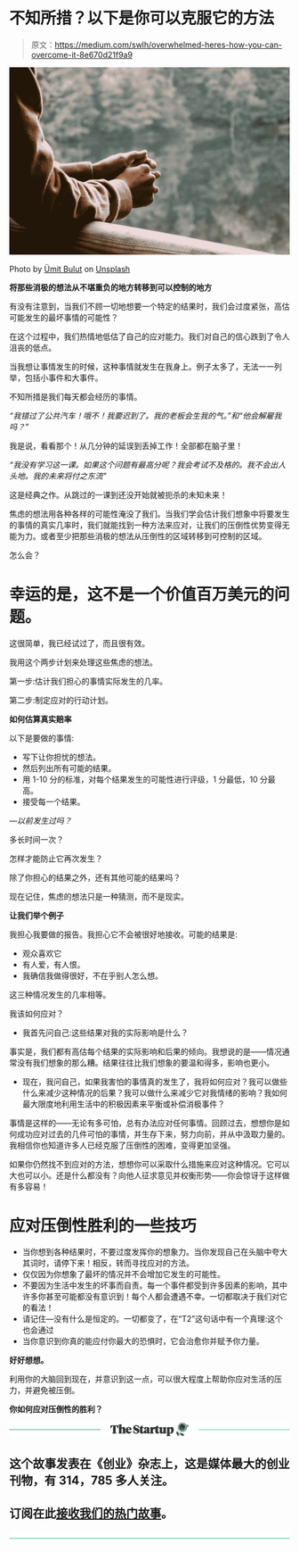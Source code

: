 # 不知所措？以下是你可以克服它的方法

> 原文：<https://medium.com/swlh/overwhelmed-heres-how-you-can-overcome-it-8e670d21f9a9>

![](img/d2bc9c7a13af75db4e906f4ab2e5547a.png)

Photo by [Ümit Bulut](https://unsplash.com/@umit?utm_source=medium&utm_medium=referral) on [Unsplash](https://unsplash.com?utm_source=medium&utm_medium=referral)

**将那些消极的想法从不堪重负的地方转移到可以控制的地方**

有没有注意到，当我们不顾一切地想要一个特定的结果时，我们会过度紧张，高估可能发生的最坏事情的可能性？

在这个过程中，我们热情地低估了自己的应对能力。我们对自己的信心跌到了令人沮丧的低点。

当我想让事情发生的时候，这种事情就发生在我身上。例子太多了，无法一一列举，包括小事件和大事件。

不知所措是我们每天都会经历的事情。

*“我错过了公共汽车！哦不！我要迟到了。我的老板会生我的气。”和“他会解雇我吗？”*

我是说，看看那个！从几分钟的延误到丢掉工作！全部都在脑子里！

*“我没有学习这一课。如果这个问题有最高分呢？我会考试不及格的。我不会出人头地。我的未来将付之东流"*

这是经典之作。从跳过的一课到还没开始就被扼杀的未知未来！

焦虑的想法用各种各样的可能性淹没了我们。当我们学会估计我们想象中将要发生的事情的真实几率时，我们就能找到一种方法来应对，让我们的压倒性优势变得无能为力。或者至少把那些消极的想法从压倒性的区域转移到可控制的区域。

怎么会？

# 幸运的是，这不是一个价值百万美元的问题。

这很简单，我已经试过了，而且很有效。

我用这个两步计划来处理这些焦虑的想法。

第一步:估计我们担心的事情实际发生的几率。

第二步:制定应对的行动计划。

**如何估算真实赔率**

以下是要做的事情:

*   写下让你担忧的想法。
*   然后列出所有可能的结果。
*   用 1-10 分的标准，对每个结果发生的可能性进行评级，1 分最低，10 分最高。
*   接受每一个结果。

*—以前发生过吗？*

多长时间一次？

怎样才能防止它再次发生？

除了你担心的结果之外，还有其他可能的结果吗？

现在记住，焦虑的想法只是一种猜测，而不是现实。

**让我们举个例子**

我担心我要做的报告。我担心它不会被很好地接收。可能的结果是:

*   观众喜欢它
*   有人爱，有人恨。
*   我确信我做得很好，不在乎别人怎么想。

这三种情况发生的几率相等。

我该如何应对？

*   我首先问自己:这些结果对我的实际影响是什么？

事实是，我们都有高估每个结果的实际影响和后果的倾向。我想说的是——情况通常没有我们想象的那么糟。结果往往比我们想象的要温和得多，影响也更小。

*   现在，我问自己，如果我害怕的事情真的发生了，我将如何应对？我可以做些什么来减少这种情况的后果？我可以做什么来减少它对我情绪的影响？我如何最大限度地利用生活中的积极因素来平衡或补偿消极事件？

事情是这样的——无论有多可怕，总有办法应对任何事情。回顾过去，想想你是如何成功应对过去的几件可怕的事情，并生存下来，努力向前，并从中汲取力量的。我相信你也知道许多人已经克服了压倒性的困难，变得更加坚强。

如果你仍然找不到应对的方法，想想你可以采取什么措施来应对这种情况。它可以大也可以小。还是什么都没有？向他人征求意见并权衡形势——你会惊讶于这样做有多容易！

# **应对压倒性胜利的一些技巧**

*   当你想到各种结果时，不要过度发挥你的想象力。当你发现自己在头脑中夸大其词时，请停下来！相反，转而寻找应对的方法。
*   仅仅因为你想象了最坏的情况并不会增加它发生的可能性。
*   不要因为生活中发生的坏事而自责。每一个事件都受到许多因素的影响，其中许多你甚至可能都没有意识到！每个人都会遭遇不幸。一切都取决于我们对它的看法！
*   请记住—没有什么是恒定的。一切都变了，在“T2”这句话中有一个真理:这个也会通过
*   当你意识到你真的能应付你最大的恐惧时，它会治愈你并赋予你力量。

**好好想想。**

利用你的大脑回到现在，并意识到这一点，可以很大程度上帮助你应对生活的压力，并避免被压倒。

**你如何应对压倒性的胜利？**

[![](img/308a8d84fb9b2fab43d66c117fcc4bb4.png)](https://medium.com/swlh)

## 这个故事发表在《创业》杂志上，这是媒体最大的创业刊物，有 314，785 多人关注。

## 订阅在此[接收我们的热门故事](http://growthsupply.com/the-startup-newsletter/)。

[![](img/b0164736ea17a63403e660de5dedf91a.png)](https://medium.com/swlh)